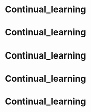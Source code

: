 # Continual_learning
# Continual_learning
# Continual_learning
# Continual_learning
# Continual_learning
